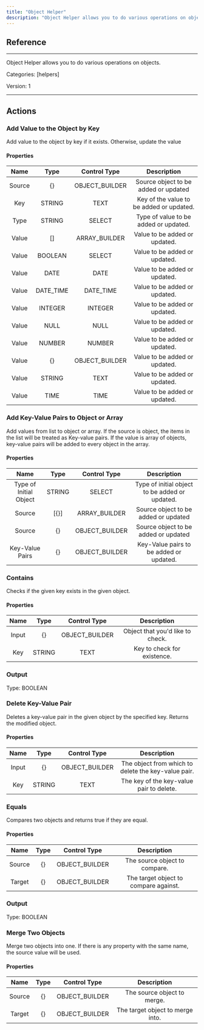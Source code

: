 ```yaml
---
title: "Object Helper"
description: "Object Helper allows you to do various operations on objects."
---
```

## Reference
<hr />

Object Helper allows you to do various operations on objects.


Categories: [helpers]


Version: 1

<hr />






## Actions


### Add Value to the Object by Key
Add value to the object by key if it exists. Otherwise, update the value

#### Properties

|      Name      |     Type     |     Control Type     |     Description     |
|:--------------:|:------------:|:--------------------:|:-------------------:|
| Source | {} | OBJECT_BUILDER  |  Source object to be added or updated  |
| Key | STRING | TEXT  |  Key of the value to be added or updated.  |
| Type | STRING | SELECT  |  Type of value to be added or updated.  |
| Value | [] | ARRAY_BUILDER  |  Value to be added or updated.  |
| Value | BOOLEAN | SELECT  |  Value to be added or updated.  |
| Value | DATE | DATE  |  Value to be added or updated.  |
| Value | DATE_TIME | DATE_TIME  |  Value to be added or updated.  |
| Value | INTEGER | INTEGER  |  Value to be added or updated.  |
| Value | NULL | NULL  |  Value to be added or updated.  |
| Value | NUMBER | NUMBER  |  Value to be added or updated.  |
| Value | {} | OBJECT_BUILDER  |  Value to be added or updated.  |
| Value | STRING | TEXT  |  Value to be added or updated.  |
| Value | TIME | TIME  |  Value to be added or updated.  |




### Add Key-Value Pairs to Object or Array
Add values from list to object or array. If the source is object, the items in the list will be treated as Key-value pairs. If the value is array of objects, key-value pairs will be added to every object in the array.

#### Properties

|      Name      |     Type     |     Control Type     |     Description     |
|:--------------:|:------------:|:--------------------:|:-------------------:|
| Type of Initial Object | STRING | SELECT  |  Type of initial object to be added or updated.  |
| Source | [{}] | ARRAY_BUILDER  |  Source object to be added or updated  |
| Source | {} | OBJECT_BUILDER  |  Source object to be added or updated  |
| Key-Value Pairs | {} | OBJECT_BUILDER  |  Key-Value pairs to be added or updated.  |




### Contains
Checks if the given key exists in the given object.

#### Properties

|      Name      |     Type     |     Control Type     |     Description     |
|:--------------:|:------------:|:--------------------:|:-------------------:|
| Input | {} | OBJECT_BUILDER  |  Object that you'd like to check.  |
| Key | STRING | TEXT  |  Key to check for existence.  |


### Output



Type: BOOLEAN







### Delete Key-Value Pair
Deletes a key-value pair in the given object by the specified key. Returns the modified object.

#### Properties

|      Name      |     Type     |     Control Type     |     Description     |
|:--------------:|:------------:|:--------------------:|:-------------------:|
| Input | {} | OBJECT_BUILDER  |  The object from which to delete the key-value pair.  |
| Key | STRING | TEXT  |  The key of the key-value pair to delete.  |




### Equals
Compares two objects and returns true if they are equal.

#### Properties

|      Name      |     Type     |     Control Type     |     Description     |
|:--------------:|:------------:|:--------------------:|:-------------------:|
| Source | {} | OBJECT_BUILDER  |  The source object to compare.  |
| Target | {} | OBJECT_BUILDER  |  The target object to compare against.  |


### Output



Type: BOOLEAN







### Merge Two Objects
Merge two objects into one. If there is any property with the same name, the source value will be used.

#### Properties

|      Name      |     Type     |     Control Type     |     Description     |
|:--------------:|:------------:|:--------------------:|:-------------------:|
| Source | {} | OBJECT_BUILDER  |  The source object to merge.  |
| Target | {} | OBJECT_BUILDER  |  The target object to merge into.  |





